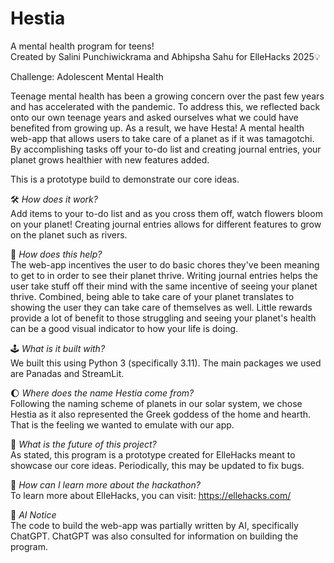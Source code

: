 # Hestia
A mental health program for teens!  
Created by Salini Punchiwickrama and Abhipsha Sahu for ElleHacks 2025💡  

Challenge: Adolescent Mental Health  

Teenage mental health has been a growing concern over the past few years and has accelerated with the pandemic. To address this, we reflected back onto our own teenage years and asked ourselves what we could have benefited from growing up. As a result, we have Hesta! A mental health web-app that allows users to take care of a planet as if it was tamagotchi. By accomplishing tasks off your to-do list and creating journal entries, your planet grows healthier with new features added. 

This is a prototype build to demonstrate our core ideas. 

🛠 *How does it work?*  
Add items to your to-do list and as you cross them off, watch flowers bloom on your planet! Creating journal entries allows for different features to grow on the planet such as rivers. 

🧠 *How does this help?*  
The web-app incentives the user to do basic chores they've been meaning to get to in order to see their planet thrive. Writing journal entries helps the user take stuff off their mind with the same incentive of seeing your planet thrive. Combined, being able to take care of your planet translates to showing the user they can take care of themselves as well. Little rewards provide a lot of benefit to those struggling and seeing your planet's health can be a good visual indicator to how your life is doing.

🕹️ *What is it built with?*  
We built this using Python 3 (specifically 3.11). The main packages we used are Panadas and StreamLit. 

🌔 *Where does the name Hestia come from?*  
Following the naming scheme of planets in our solar system, we chose Hestia as it also represented the Greek goddess of the home and hearth. That is the feeling we wanted to emulate with our app.  

🤖 *What is the future of this project?*  
As stated, this program is a prototype created for ElleHacks meant to showcase our core ideas. Periodically, this may be updated to fix bugs.  

📧 *How can I learn more about the hackathon?*  
To learn more about ElleHacks, you can visit: https://ellehacks.com/  

👾 *AI Notice*  
The code to build the web-app was partially written by AI, specifically ChatGPT. ChatGPT was also consulted for information on building the program.  
